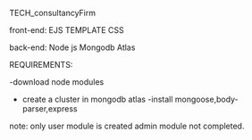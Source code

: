  TECH_consultancyFirm

 front-end:
 EJS TEMPLATE
 CSS

 back-end:
Node js
Mongodb Atlas

REQUIREMENTS:

-download node modules
- create a cluster in mongodb atlas
-install mongoose,body-parser,express

note:
only user module is created admin module not completed.
